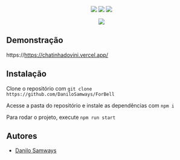 <p align="center">
  <a href="#"><img src="https://img.shields.io/badge/typescript-%23007ACC.svg?style=for-the-badge&logo=typescript&logoColor=white"></a>
  <a href="#"><img src="https://img.shields.io/badge/react-%2320232a.svg?style=for-the-badge&logo=react&logoColor=%2361DAFB"></a>
  <a href="#"><img src="https://img.shields.io/badge/css3-%231572B6.svg?style=for-the-badge&logo=css3&logoColor=white"></a>
</p>

<p align="center">
  <img src="https://user-images.githubusercontent.com/55723423/225168342-c7a69bdd-e3f7-4552-a259-b0dce0d07292.png">
</p>


## Demonstração

https://https://chatinhadovini.vercel.app/

## Instalação

Clone o repositório com ```git clone https://github.com/DaniloSamways/ForBell```

Acesse a pasta do repositório e instale as dependências com ```npm i```

Para rodar o projeto, execute ```npm run start```

## Autores

- [Danilo Samways](https://www.github.com/DaniloSamways)
